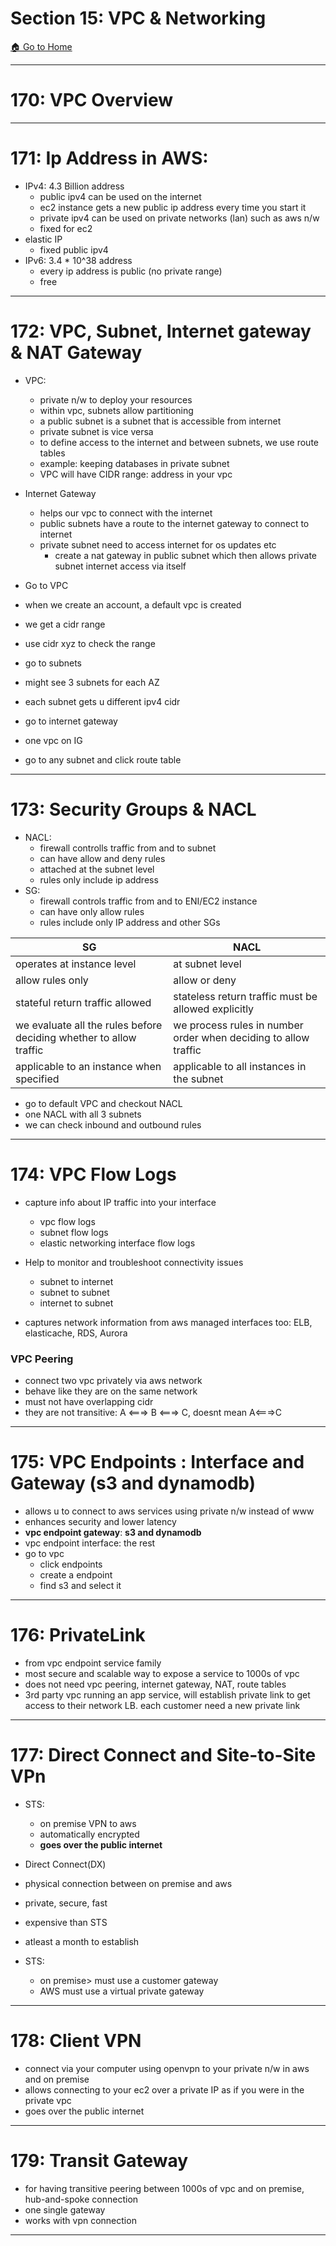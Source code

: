 # Section 15: VPC & Networking

[🏠 Go to Home](https://apoorvyadav1111.github.io/aws-ccp-udemy-notes/)

---

# 170: VPC Overview

---

# 171: Ip Address in AWS:
- IPv4: 4.3 Billion address
  - public ipv4 can be used on the internet
  - ec2 instance gets a new public ip address every time you start it
  - private ipv4 can be used on private networks  (lan) such as aws n/w
  - fixed for ec2
- elastic IP
  - fixed public ipv4
- IPv6: 3.4 * 10^38 address
  - every ip address is public (no private range)
  - free

---

# 172: VPC, Subnet, Internet gateway & NAT Gateway
- VPC:
  - private n/w to deploy your resources
  - within vpc, subnets allow partitioning
  - a public subnet is a subnet that is accessible from internet
  - private subnet is vice versa
  - to define access to the internet and between subnets, we use route tables
  - example: keeping databases in private subnet
  - VPC will have CIDR range: address in your vpc
- Internet Gateway
  - helps our vpc to connect with the internet
  - public subnets have a route to the internet gateway to connect to internet
  - private subnet need to access internet for os updates etc
    - create a nat gateway in public subnet which then allows private subnet internet access via itself
   
- Go to VPC
- when we create an account, a default vpc is created
- we get a cidr range
- use cidr xyz to check the range
- go to subnets
- might see 3 subnets for each AZ
- each subnet gets u different ipv4 cidr

- go to internet gateway
- one vpc on IG
- go to any subnet and click route table

---

# 173: Security Groups & NACL
- NACL:
  - firewall controlls traffic from and to subnet
  - can have allow and deny rules
  - attached at the subnet level
  - rules only include ip address
- SG:
  - firewall controls traffic from and to ENI/EC2 instance
  - can have only allow rules
  - rules include only IP address and other SGs

SG | NACL
--- | ---
operates at instance level | at subnet level
allow rules only | allow or deny
stateful return traffic allowed | stateless return traffic must be allowed explicitly
we evaluate all the rules before deciding whether to allow traffic | we process rules in number order when deciding to allow traffic
applicable to an instance when specified | applicable to all instances in the subnet

- go to default VPC and checkout NACL
- one NACL with all 3 subnets
- we can check inbound and outbound rules

---

# 174: VPC Flow Logs
- capture info about IP traffic into your interface
  - vpc flow logs
  - subnet flow logs
  - elastic networking interface flow logs
- Help to monitor and troubleshoot connectivity issues
  - subnet to internet
  - subnet to subnet
  - internet to subnet
 
- captures network information from aws managed interfaces too: ELB, elasticache, RDS, Aurora

### VPC Peering
- connect two vpc privately via aws network
- behave like they are on the same network
- must not have overlapping cidr
- they are not transitive: A <===> B <===> C, doesnt mean A<===>C

  
---

# 175: VPC Endpoints : Interface and Gateway (s3 and dynamodb)
- allows u to connect to aws services using private n/w instead of www
- enhances security and lower latency
- **vpc endpoint gateway**: **s3 and dynamodb**
- vpc endpoint interface: the rest
- go to vpc
  - click  endpoints
  - create a endpoint
  - find s3 and select it

---

# 176: PrivateLink
- from vpc endpoint service family
- most secure and scalable way to expose a service to 1000s of vpc
- does not need vpc peering, internet gateway, NAT, route tables
- 3rd party vpc running an app service, will establish private link to get access to their network LB. each customer need a new private link

---

# 177: Direct Connect and Site-to-Site VPn
- STS:
  - on premise VPN to aws
  - automatically encrypted
  - **goes over the public internet**
- Direct Connect(DX)
 - physical connection between on premise and aws
 - private, secure, fast
 - expensive than STS
 - atleast a month to establish

- STS:
  - on premise> must use a customer gateway
  - AWS must use a virtual private gateway
    
---

# 178: Client VPN
- connect via your computer using openvpn to your private n/w in aws and on premise
- allows connecting to your ec2 over a private IP as if you were in the private vpc
- goes over the public internet
  
---

# 179: Transit Gateway
- for having transitive peering between 1000s of vpc and on premise, hub-and-spoke connection
- one single gateway
- works with vpn connection

---
